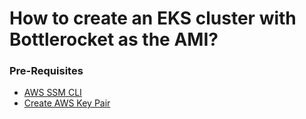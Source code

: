 # How to create an EKS cluster with Bottlerocket as the AMI?

### Pre-Requisites
- [AWS SSM CLI](https://docs.aws.amazon.com/systems-manager/latest/userguide/session-manager-working-with-install-plugin.html)
- [Create AWS Key Pair](https://docs.aws.amazon.com/AWSEC2/latest/UserGuide/create-key-pairs.html)

